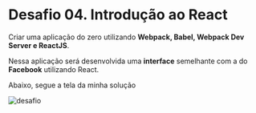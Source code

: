 # Desafio 04. Introdução ao React

Criar uma aplicação do zero utilizando **Webpack, Babel, Webpack Dev Server e ReactJS**.

Nessa aplicação será desenvolvida uma **interface** semelhante com a do **Facebook** utilizando React.

Abaixo, segue a tela da minha solução

![desafio](https://user-images.githubusercontent.com/11545976/60477342-4e38a880-9c55-11e9-97d7-c16459af183f.png)